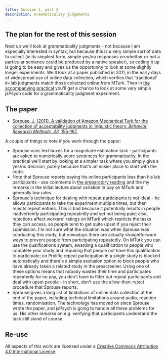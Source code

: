 ```yaml
---
title: Session 1, part 2
description: Grammaticality judgements
---
```


## The plan for the rest of this session 

Next up we'll look at grammaticality judgments - not because I am especially interested in syntax, but because this is a very simple sort of data to collect (in its simplest form, simple yes/no responses on whether or not a particular sentence could be produced by a native speaker), so coding it up is going to be easy and gives us the opportunity to look at some slightly longer experiments. We'll look at a paper published in 2011, in the early days of widespread use of online data collection, which verifies that 'traditional' in-lab judgments match those collected online from MTurk. Then in [the accompanying practical](practical_session1b.md) you'll get a chance to look at some very simple jsPsych code for a grammaticality judgment experiment.

## The paper

- [Sprouse, J. (2011). A validation of Amazon Mechanical Turk for the collection of acceptability judgments in linguistic theory.
*Behavior Research Methods, 43,* 155-167.](https://doi.org/10.3758/s13428-010-0039-7)

A couple of things to note if you work through the paper:
- Sprouse uses text boxes for a magnitude estimation task - participants are asked to numerically score sentences for grammaticality. In the practical we'll start by looking at a simpler task where you simply give a yes/no decision, purely because that's an easier place to start with the code.
- Note that Sprouse reports paying his online participants less than his lab participants - see comments in [the preparatory reading](reading_pre.md) and the my remarks in the initial lecture about variation in pay on MTurk and generally low rates.
- Sprouse's technique for dealing with repeat participants is not ideal - he allows participants to take the experiment multiple times, but then rejects repeat entries. This is bad because it potentially results in people inadvertently participating repeatedly and yet not being paid; also, rejections affect workers' ratings on MTurk which restricts the tasks they can access, so people tend to get quite upset if you reject their submission. I'm not sure what the situation was when Sprouse was conducting this study, but nowadays there are actually straightforward ways to prevent people from participating repeatedly. On MTurk you can use the qualifications system, awarding a qualification to people who complete your study and requiring that people *not* have this qualification to participate; on Prolific repeat participation in a single study is blocked automatically and there's a simple exclusion option to block people who have already taken a related study in the prescreener. Using one of these options means that nobody wastes their time and participates repeatedly for no pay, you don't have to filter out repeat participants and deal with upset people - in short, don't use the allow-then-reject procedure that Sprouse reports.
- Sprouse gives a long list of limitations of online data collection at the end of the paper, including technical limitations around audio, reaction times, randomisation. The technology has moved on since Sprouse wrote the paper, and jsPsych is going to handle all these problems for us. His other remarks on e.g. verifying that participants understand the task still stand of course.


## Re-use

All aspects of this work are licensed under a [Creative Commons Attribution 4.0 International License](http://creativecommons.org/licenses/by/4.0/).
